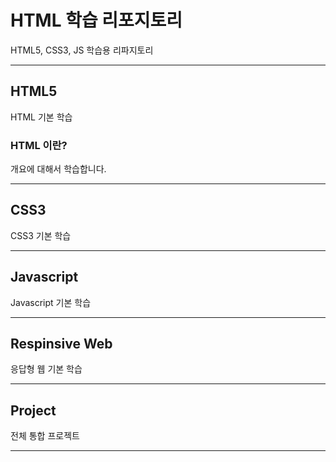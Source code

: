 # HTML 학습 리포지토리
HTML5, CSS3, JS 학습용 리파지토리

-----------

## HTML5 
HTML 기본 학습

### HTML 이란?
개요에 대해서 학습합니다.

-----------------------

## CSS3
CSS3 기본 학습 

------------

## Javascript
Javascript 기본 학습 

---------------

## Respinsive Web
응답형 웹 기본 학습 

--------------

## Project
전체 통합 프로젝트 

-----------------

